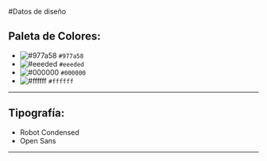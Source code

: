 #Datos de diseño

## Paleta de Colores:

* ![#977a58](https://via.placeholder.com/60/977a58/000000?text=+) `#977a58`
* ![#eeeded](https://via.placeholder.com/60/eeeded/000000?text=+) `#eeeded`
* ![#000000](https://via.placeholder.com/60/000000/000000?text=+) `#000000`
* ![#ffffff](https://via.placeholder.com/60/ffffff/000000?text=+) `#ffffff`

-------------------------------------------------------
## Tipografía:

* Robot Condensed 
* Open Sans

-------------------------------------------------------
